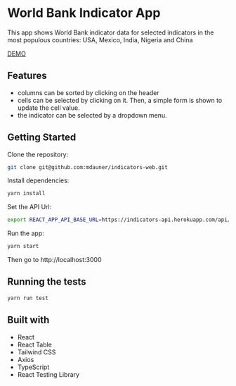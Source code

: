# World Bank Indicator App

This app shows World Bank indicator data for selected indicators in the most populous countries: USA, Mexico, India, Nigeria and China

[DEMO](https://indicators-web.netlify.com/) 

## Features
- columns can be sorted by clicking on the header
- cells can be selected by clicking on it. Then, a simple form is shown to update the cell value.
- the indicator can be selected by a dropdown menu.

## Getting Started

Clone the repository:
```bash
git clone git@github.com:mdauner/indicators-web.git
```

Install dependencies:
```bash
yarn install
```

Set the API Url:
```bash
export REACT_APP_API_BASE_URL=https://indicators-api.herokuapp.com/api/v1/
```

Run the app:
```bash
yarn start
```

Then go to http://localhost:3000

## Running the tests

```bash
yarn run test
```

## Built with
- React
- React Table
- Tailwind CSS
- Axios
- TypeScript
- React Testing Library
